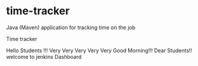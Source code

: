 # time-tracker
Java (Maven) application for tracking time on the job

Time tracker

Hello Students !!! Very Very Very Very Very Good Morning!!! Dear Students!! welcome to jenkins Dashboard

